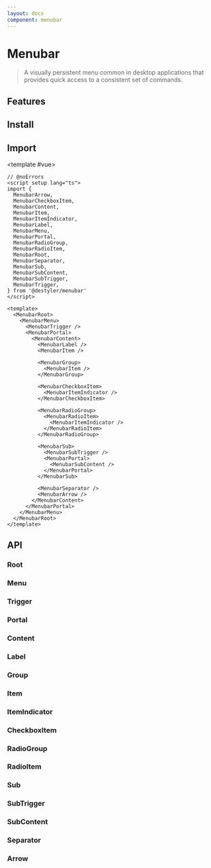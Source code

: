```yaml
---
layout: docs
component: menubar
---
```


# Menubar

> A visually persistent menu common in desktop applications that provides quick access to a consistent set of commands.

<Preview name="menubar" />

## Features

<Features :lists="[
  'Can be controlled or uncontrolled.',
  'Supports submenus with configurable reading direction.',
  'Supports items, labels, groups of items.',
  'Supports checkable items (single or multiple).',
  'Customize side, alignment, offsets, collision handling.',
  'Optionally render a pointing arrow.',
  'Focus is fully managed.',
  'Full keyboard navigation.',
  'Typeahead support.',
]" />

## Install

<CodeGroupPackage name="@destyler/menubar" />

## Import

<CodePreview :tabs="[
  {value: 'vue', label: 'index.vue', icon: 'vscode-icons:file-type-vue'}
]">

<template #vue>

```vue twoslash
// @noErrors
<script setup lang="ts">
import {
  MenubarArrow,
  MenubarCheckboxItem,
  MenubarContent,
  MenubarItem,
  MenubarItemIndicator,
  MenubarLabel,
  MenubarMenu,
  MenubarPortal,
  MenubarRadioGroup,
  MenubarRadioItem,
  MenubarRoot,
  MenubarSeparator,
  MenubarSub,
  MenubarSubContent,
  MenubarSubTrigger,
  MenubarTrigger,
} from '@destyler/menubar'
</script>

<template>
  <MenubarRoot>
    <MenubarMenu>
      <MenubarTrigger />
      <MenubarPortal>
        <MenubarContent>
          <MenubarLabel />
          <MenubarItem />

          <MenubarGroup>
            <MenubarItem />
          </MenubarGroup>

          <MenubarCheckboxItem>
            <MenubarItemIndicator />
          </MenubarCheckboxItem>

          <MenubarRadioGroup>
            <MenubarRadioItem>
              <MenubarItemIndicator />
            </MenubarRadioItem>
          </MenubarRadioGroup>

          <MenubarSub>
            <MenubarSubTrigger />
            <MenubarPortal>
              <MenubarSubContent />
            </MenubarPortal>
          </MenubarSub>

          <MenubarSeparator />
          <MenubarArrow />
        </MenubarContent>
      </MenubarPortal>
    </MenubarMenu>
  </MenubarRoot>
</template>
```

</template>

</CodePreview>

## API

### Root

<!--@include: ../../packages/components/menubar/.docs/root.md-->

### Menu

<!--@include: ../../packages/components/menubar/.docs/menu.md-->

### Trigger

<!--@include: ../../packages/components/menubar/.docs/trigger.md-->

### Portal

<!--@include: ../../packages/components/menubar/.docs/portal.md-->

### Content

<!--@include: ../../packages/components/menubar/.docs/content.md-->

### Label

<!--@include: ../../packages/components/menubar/.docs/label.md-->

### Group

<!--@include: ../../packages/components/menubar/.docs/group.md-->

### Item

<!--@include: ../../packages/components/menubar/.docs/item.md-->

### ItemIndicator

<!--@include: ../../packages/components/menubar/.docs/itemIndicator.md-->

### CheckboxItem

<!--@include: ../../packages/components/menubar/.docs/checkboxItem.md-->

### RadioGroup

<!--@include: ../../packages/components/menubar/.docs/radioGroup.md-->

### RadioItem

<!--@include: ../../packages/components/menubar/.docs/radioItem.md-->

### Sub

<!--@include: ../../packages/components/menubar/.docs/sub.md-->

### SubTrigger

<!--@include: ../../packages/components/menubar/.docs/subTrigger.md-->

### SubContent

<!--@include: ../../packages/components/menubar/.docs/subContent.md-->

### Separator

<!--@include: ../../packages/components/menubar/.docs/separator.md-->

### Arrow

<!--@include: ../../packages/components/menubar/.docs/arrow.md-->
